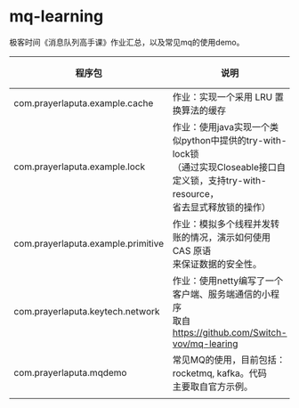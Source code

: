 # mq-learning  

极客时间《消息队列高手课》作业汇总，以及常见mq的使用demo。

| 程序包                             | 说明                                                         | 备注 |
| ---------------------------------- | ------------------------------------------------------------ | ---- |
| com.prayerlaputa.example.cache     | 作业：实现一个采用 LRU 置换算法的缓存                        |      |
| com.prayerlaputa.example.lock      | 作业：使用java实现一个类似python中提供的try-with-lock锁<br/>（通过实现Closeable接口自定义锁，支持try-with-resource，<br/>省去显式释放锁的操作） |      |
| com.prayerlaputa.example.primitive | 作业：模拟多个线程并发转账的情况，演示如何使用 CAS 原语<br/>来保证数据的安全性。 |      |
| com.prayerlaputa.keytech.network   | 作业：使用netty编写了一个客户端、服务端通信的小程序<br/>取自 https://github.com/Switch-vov/mq-learing |      |
| com.prayerlaputa.mqdemo            | 常见MQ的使用，目前包括：rocketmq, kafka。代码<br/>主要取自官方示例。 |      |
|                                    |                                                              |      |

